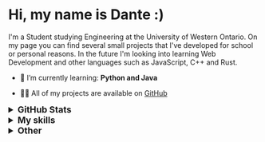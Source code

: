 # Hi, my name is Dante :)

I'm a Student studying Engineering at the University of Western Ontario. On my page you can find several small projects that I've developed for school or personal reasons. In the future I'm looking into learning Web Development and other languages such as JavaScript, C++ and Rust.

- 🌱 I’m currently learning: **Python and Java**

- 👨‍💻 All of my projects are available on [GitHub](https://github.com/dantefernando?tab=repositories)

<details>
  <summary style="font-size:1.25em"><strong>GitHub Stats</strong></summary>
  <a href="https://github.com/anuraghazra/github-readme-stats" title="Go to Source">
    <img height=175 align="center" src="https://github-readme-stats.vercel.app/api?username=dantefernando&show_icons=true&theme=dracula">
  </a>
  <a href="https://github.com/anuraghazra/github-readme-stats">
  <img height=175 align="center" src="https://github-readme-stats.vercel.app/api/top-langs/?username=dantefernando&langs_count=8&layout=compact&theme=dracula" />
  </a>
</details>


<details>
  <summary style="font-size:1.25em"><strong>My skills</strong></summary>
 
 ## Languages

![Python](https://img.shields.io/badge/python%20-%2314354C.svg?&style=for-the-badge&logo=python&logoColor=white)
![Shell Script](https://img.shields.io/badge/shell_script%20-%23121011.svg?&style=for-the-badge&logo=gnu-bash&logoColor=white)
![Markdown](https://img.shields.io/badge/markdown-%23000000.svg?&style=for-the-badge&logo=markdown&logoColor=white)

## Frameworks

![Selenium](https://img.shields.io/badge/selenium%20-%2343B02A.svg?&style=for-the-badge&logo=selenium&logoColor=white)

## Version Control

![Git](https://img.shields.io/badge/git%20-%23F05033.svg?&style=for-the-badge&logo=git&logoColor=white)
![GitHub](https://img.shields.io/badge/github%20-%23121011.svg?&style=for-the-badge&logo=github&logoColor=white)

## Operating Systems

![Ubuntu](https://img.shields.io/badge/Linux-%234285F4.svg?&style=for-the-badge&logo=archlinux&logoColor=white)
![Windows 10](https://img.shields.io/badge/Windows-0078D6?style=for-the-badge&logo=windows&logoColor=white)

</details>

<details>
  <summary style="font-size:1.25em"><strong>Other</strong></summary>

## Social

[![github](https://img.shields.io/badge/github-%2324292e.svg?&style=for-the-badge&logo=github&logoColor=white)](https://github.com/dantefernando)

## Contact

[![gmail](https://img.shields.io/badge/gmail-%23D14836.svg?&style=for-the-badge&logo=gmail&logoColor=white)](mailto:dantefernando0410@gmail.com)
![discord](https://img.shields.io/badge/Suntzu%235019-7289DA.svg?&style=for-the-badge&logo=discord&logoColor=white)

</details>


